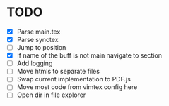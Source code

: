 # TODO

- [x] Parse main.tex
- [x] Parse synctex
- [ ] Jump to position
- [x] If name of the buff is not main navigate to section
- [ ] Add logging
- [ ] Move htmls to separate files
- [ ] Swap current implementation to PDF.js
- [ ] Move most code from vimtex config here
- [ ] Open dir in file explorer

